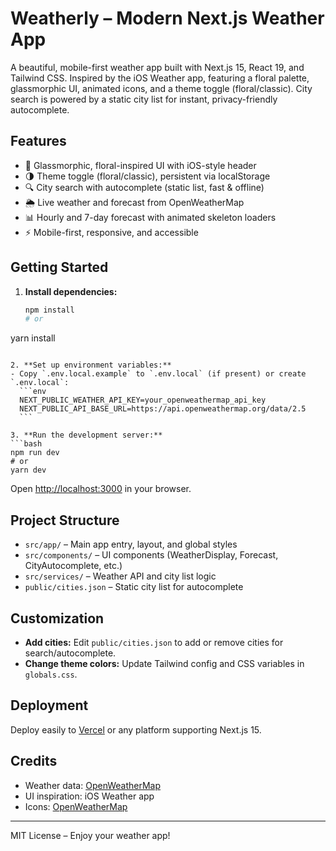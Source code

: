 # Weatherly – Modern Next.js Weather App

A beautiful, mobile-first weather app built with Next.js 15, React 19, and Tailwind CSS. Inspired by the iOS Weather app, featuring a floral palette, glassmorphic UI, animated icons, and a theme toggle (floral/classic). City search is powered by a static city list for instant, privacy-friendly autocomplete.

## Features

- 🌸 Glassmorphic, floral-inspired UI with iOS-style header
- 🌗 Theme toggle (floral/classic), persistent via localStorage
- 🔍 City search with autocomplete (static list, fast & offline)
- 🌦️ Live weather and forecast from OpenWeatherMap
- 📊 Hourly and 7-day forecast with animated skeleton loaders
- ⚡ Mobile-first, responsive, and accessible

## Getting Started

1. **Install dependencies:**
   ```bash
   npm install
   # or
yarn install
   ```

2. **Set up environment variables:**
   - Copy `.env.local.example` to `.env.local` (if present) or create `.env.local`:
     ```env
     NEXT_PUBLIC_WEATHER_API_KEY=your_openweathermap_api_key
     NEXT_PUBLIC_API_BASE_URL=https://api.openweathermap.org/data/2.5
     ```

3. **Run the development server:**
   ```bash
   npm run dev
   # or
yarn dev
   ```
   Open [http://localhost:3000](http://localhost:3000) in your browser.

## Project Structure

- `src/app/` – Main app entry, layout, and global styles
- `src/components/` – UI components (WeatherDisplay, Forecast, CityAutocomplete, etc.)
- `src/services/` – Weather API and city list logic
- `public/cities.json` – Static city list for autocomplete

## Customization

- **Add cities:** Edit `public/cities.json` to add or remove cities for search/autocomplete.
- **Change theme colors:** Update Tailwind config and CSS variables in `globals.css`.

## Deployment

Deploy easily to [Vercel](https://vercel.com/) or any platform supporting Next.js 15.

## Credits

- Weather data: [OpenWeatherMap](https://openweathermap.org/)
- UI inspiration: iOS Weather app
- Icons: [OpenWeatherMap](https://openweathermap.org/weather-conditions)

---

MIT License – Enjoy your weather app!
